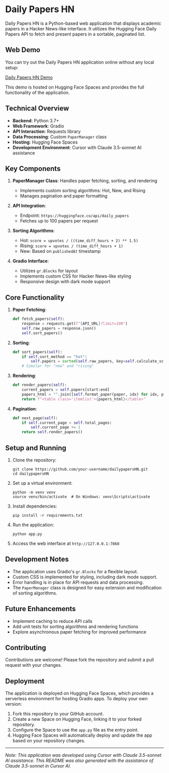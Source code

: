 # Daily Papers HN

Daily Papers HN is a Python-based web application that displays academic papers in a Hacker News-like interface. It utilizes the Hugging Face Daily Papers API to fetch and present papers in a sortable, paginated list.

## Web Demo

You can try out the Daily Papers HN application online without any local setup:

[Daily Papers HN Demo](https://huggingface.co/spaces/akhaliq/dailypapershackernews)

This demo is hosted on Hugging Face Spaces and provides the full functionality of the application.

## Technical Overview

- **Backend**: Python 3.7+
- **Web Framework**: Gradio
- **API Interaction**: Requests library
- **Data Processing**: Custom `PaperManager` class
- **Hosting**: Hugging Face Spaces
- **Development Environment**: Cursor with Claude 3.5-sonnet AI assistance

## Key Components

1. **PaperManager Class**: Handles paper fetching, sorting, and rendering
   - Implements custom sorting algorithms: Hot, New, and Rising
   - Manages pagination and paper formatting

2. **API Integration**: 
   - Endpoint: `https://huggingface.co/api/daily_papers`
   - Fetches up to 100 papers per request

3. **Sorting Algorithms**:
   - Hot: `score = upvotes / ((time_diff_hours + 2) ** 1.5)`
   - Rising: `score = upvotes / (time_diff_hours + 1)`
   - New: Based on `publishedAt` timestamp

4. **Gradio Interface**:
   - Utilizes `gr.Blocks` for layout
   - Implements custom CSS for Hacker News-like styling
   - Responsive design with dark mode support

## Core Functionality

1. **Paper Fetching**: 
   ```python
   def fetch_papers(self):
       response = requests.get(f"{API_URL}?limit=100")
       self.raw_papers = response.json()
       self.sort_papers()
   ```

2. **Sorting**:
   ```python
   def sort_papers(self):
       if self.sort_method == "hot":
           self.papers = sorted(self.raw_papers, key=self.calculate_score, reverse=True)
       # Similar for "new" and "rising"
   ```

3. **Rendering**:
   ```python
   def render_papers(self):
       current_papers = self.papers[start:end]
       papers_html = "".join([self.format_paper(paper, idx) for idx, paper in enumerate(current_papers)])
       return f"<table class='itemlist'>{papers_html}</table>"
   ```

4. **Pagination**:
   ```python
   def next_page(self):
       if self.current_page < self.total_pages:
           self.current_page += 1
       return self.render_papers()
   ```

## Setup and Running

1. Clone the repository:
   ```
   git clone https://github.com/your-username/dailypapersHN.git
   cd dailypapersHN
   ```

2. Set up a virtual environment:
   ```
   python -m venv venv
   source venv/bin/activate  # On Windows: venv\Scripts\activate
   ```

3. Install dependencies:
   ```
   pip install -r requirements.txt
   ```

4. Run the application:
   ```
   python app.py
   ```

5. Access the web interface at `http://127.0.0.1:7860`

## Development Notes

- The application uses Gradio's `gr.Blocks` for a flexible layout.
- Custom CSS is implemented for styling, including dark mode support.
- Error handling is in place for API requests and data processing.
- The `PaperManager` class is designed for easy extension and modification of sorting algorithms.

## Future Enhancements

- Implement caching to reduce API calls
- Add unit tests for sorting algorithms and rendering functions
- Explore asynchronous paper fetching for improved performance

## Contributing

Contributions are welcome! Please fork the repository and submit a pull request with your changes.

## Deployment

The application is deployed on Hugging Face Spaces, which provides a serverless environment for hosting Gradio apps. To deploy your own version:

1. Fork this repository to your GitHub account.
2. Create a new Space on Hugging Face, linking it to your forked repository.
3. Configure the Space to use the `app.py` file as the entry point.
4. Hugging Face Spaces will automatically deploy and update the app based on your repository changes.

---

*Note: This application was developed using Cursor with Claude 3.5-sonnet AI assistance. This README was also generated with the assistance of Claude 3.5-sonnet in Cursor AI.*
